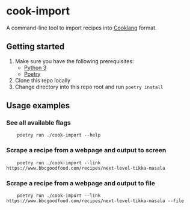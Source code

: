 # cook-import
A command-line tool to import recipes into [Cooklang](https://cooklang.org/) format.

## Getting started

1. Make sure you have the following prerequisites:
    * [Python 3](https://www.python.org/downloads/)
    * [Poetry](https://pypi.org/project/poetry/)
2. Clone this repo locally
3. Change directory into this repo root and run `poetry install`

## Usage examples
### See all available flags
```
    poetry run ./cook-import --help
```
### Scrape a recipe from a webpage and output to screen
```
    poetry run ./cook-import --link https://www.bbcgoodfood.com/recipes/next-level-tikka-masala
```
### Scrape a recipe from a webpage and output to file
```
    poetry run ./cook-import --link https://www.bbcgoodfood.com/recipes/next-level-tikka-masala --file
```
